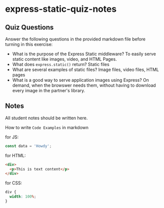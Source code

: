 # express-static-quiz-notes

## Quiz Questions

Answer the following questions in the provided markdown file before turning in this exercise:

- What is the purpose of the Express Static middleware?
  To easily serve static content like images, video, and HTML Pages.
- What does `express.static()` return?
  Static files
- What are several examples of static files?
  Image files, video files, HTML pages
- What is a good way to serve application images using Express?
  On demand, when the browswer needs them, without having to download every image in the partner's library.

## Notes

All student notes should be written here.

How to write `Code Examples` in markdown

for JS:

```javascript
const data = 'Howdy';
```

for HTML:

```html
<div>
  <p>This is text content</p>
</div>
```

for CSS:

```css
div {
  width: 100%;
}
```
